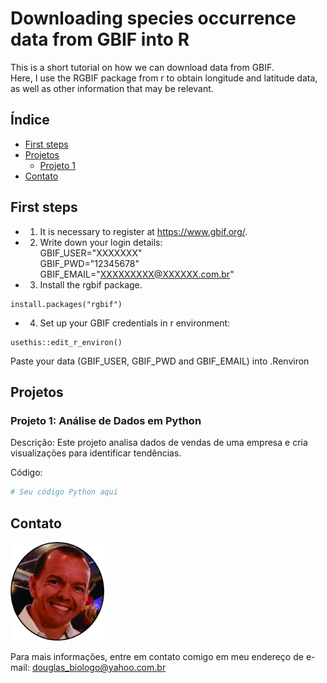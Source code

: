 # Downloading species occurrence data from GBIF into R

This is a short tutorial on how we can download data from GBIF.  
Here, I use the RGBIF package from r to obtain longitude and latitude data, as well as other information that may be relevant.

## Índice
- [First steps](#first-steps)
- [Projetos](#projetos)
  - [Projeto 1](#projeto-1)
- [Contato](#contato)

## First steps
- 1) It is necessary to register at https://www.gbif.org/.

- 2) Write down your login details:  
      GBIF_USER="XXXXXXX"  
      GBIF_PWD="12345678"  
      GBIF_EMAIL="XXXXXXXXX@XXXXXX.com.br"

- 3) Install the rgbif package.

```
install.packages("rgbif")
```

- 4) Set up your GBIF credentials in r environment:
 ```
usethis::edit_r_environ()
```
Paste your data (GBIF_USER, GBIF_PWD and GBIF_EMAIL) into .Renviron

     
## Projetos

### Projeto 1: Análise de Dados em Python

Descrição: Este projeto analisa dados de vendas de uma empresa e cria visualizações para identificar tendências.

Código:
```python
# Seu código Python aqui

```

## Contato
<img src="curriculum4.jpg" width="150">

Para mais informações, entre em contato comigo em meu endereço de e-mail: douglas_biologo@yahoo.com.br
